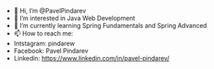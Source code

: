 - 👋 Hi, I’m @PavelPindarev
- 👀 I’m interested in Java Web Development
- 🌱 I’m currently learning Spring Fundamentals and Spring Advanced
- 📫 How to reach me:
- Intstagram: pindarew
- Facebook: Pavel Pindarev
- Linkedin: https://www.linkedin.com/in/pavel-pindarev/

<!---
PavelPindarev/PavelPindarev is a ✨ special ✨ repository because its `README.md` (this file) appears on your GitHub profile.
You can click the Preview link to take a look at your changes.
--->
